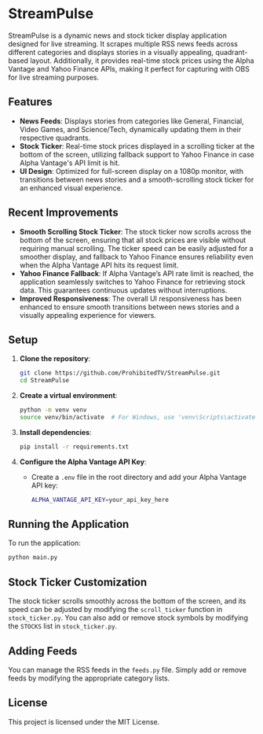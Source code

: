 # StreamPulse

StreamPulse is a dynamic news and stock ticker display application designed for live streaming. It scrapes multiple RSS news feeds across different categories and displays stories in a visually appealing, quadrant-based layout. Additionally, it provides real-time stock prices using the Alpha Vantage and Yahoo Finance APIs, making it perfect for capturing with OBS for live streaming purposes.

## Features

- **News Feeds**: Displays stories from categories like General, Financial, Video Games, and Science/Tech, dynamically updating them in their respective quadrants.
- **Stock Ticker**: Real-time stock prices displayed in a scrolling ticker at the bottom of the screen, utilizing fallback support to Yahoo Finance in case Alpha Vantage's API limit is hit.
- **UI Design**: Optimized for full-screen display on a 1080p monitor, with transitions between news stories and a smooth-scrolling stock ticker for an enhanced visual experience.
  
## Recent Improvements

- **Smooth Scrolling Stock Ticker**: The stock ticker now scrolls across the bottom of the screen, ensuring that all stock prices are visible without requiring manual scrolling. The ticker speed can be easily adjusted for a smoother display, and fallback to Yahoo Finance ensures reliability even when the Alpha Vantage API hits its request limit.
- **Yahoo Finance Fallback**: If Alpha Vantage’s API rate limit is reached, the application seamlessly switches to Yahoo Finance for retrieving stock data. This guarantees continuous updates without interruptions.
- **Improved Responsiveness**: The overall UI responsiveness has been enhanced to ensure smooth transitions between news stories and a visually appealing experience for viewers.

## Setup

1. **Clone the repository**:
   ```bash
   git clone https://github.com/ProhibitedTV/StreamPulse.git
   cd StreamPulse
   ```

2. **Create a virtual environment**:
   ```bash
   python -m venv venv
   source venv/bin/activate  # For Windows, use 'venv\Scripts\activate'
   ```

3. **Install dependencies**:
   ```bash
   pip install -r requirements.txt
   ```

4. **Configure the Alpha Vantage API Key**:
   - Create a `.env` file in the root directory and add your Alpha Vantage API key:
     ```bash
     ALPHA_VANTAGE_API_KEY=your_api_key_here
     ```

## Running the Application

To run the application:
```bash
python main.py
```

## Stock Ticker Customization

The stock ticker scrolls smoothly across the bottom of the screen, and its speed can be adjusted by modifying the `scroll_ticker` function in `stock_ticker.py`. You can also add or remove stock symbols by modifying the `STOCKS` list in `stock_ticker.py`.

## Adding Feeds

You can manage the RSS feeds in the `feeds.py` file. Simply add or remove feeds by modifying the appropriate category lists.

## License

This project is licensed under the MIT License.